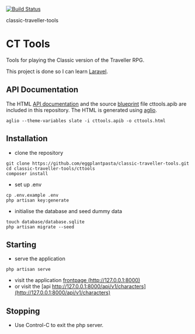 [![Build Status](https://travis-ci.org/eggplantpasta/classic-traveller-tools.svg?branch=master)](https://travis-ci.org/eggplantpasta/classic-traveller-tools)

classic-traveller-tools

# CT Tools
Tools for playing the Classic version of the Traveller RPG.

This project is done so I can learn [Laravel](laravel.com).


## API Documentation

The HTML [API documentation](http://htmlpreview.github.com/?https://github.com/eggplantpasta/classic-traveller-tools/blob/master/cttools.html) and the source [blueprint](https://apiblueprint.org/) file cttools.apib are included in this repository. The HTML is generated using [aglio](https://github.com/danielgtaylor/aglio).
```
aglio --theme-variables slate -i cttools.apib -o cttools.html
```


## Installation

* clone the repository
```
git clone https://github.com/eggplantpasta/classic-traveller-tools.git
cd classic-traveller-tools/cttools
composer install
```

* set up .env
```
cp .env.example .env
php artisan key:generate
```

* initialise the database and seed dummy data
```
touch database/database.sqlite
php artisan migrate --seed
```

## Starting

* serve the application
```
php artisan serve
```

* visit the application [frontpage (http://127.0.0.1:8000)](http://127.0.0.1:8000)
* or visit the [api http://127.0.0.1:8000/api/v1/characters](http://127.0.0.1:8000/api/v1/characters)

## Stopping

* Use Control-C to exit the php server.
